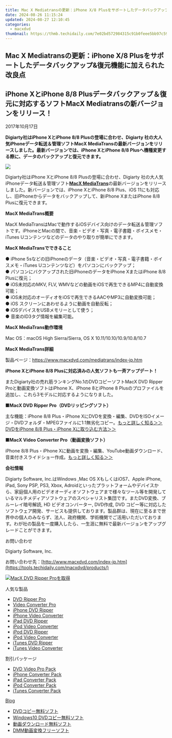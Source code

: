 ```yaml
---
title: Mac X Mediatransの更新：iPhone X/8 Plusをサポートしたデータバックアップ&復元機能に加えられた改良点
date: 2024-08-26 11:15:24
updated: 2024-08-27 12:10:45
categories:
  - macxdvd
thumbnail: https://thmb.techidaily.com/7e02bd572984315c91b0feee5bb97c59ecfef3acd51a935224f88b492a26dbad.jpg
---
```


## Mac X Mediatransの更新：iPhone X/8 Plusをサポートしたデータバックアップ&復元機能に加えられた改良点

## iPhone XとiPhone 8/8 Plusデータバックアップ＆復元に対応するソフトMacX Mediatransの新バージョンをリリース！

2017年10月17日

**Digiarty社はiPhone XとiPhone 8/8 Plusの登場に合わせ、Digiarty 社の大人気iPhoneデータ転送＆管理ソフトMacX MediaTransの最新バージョンをリリースしました。最新バージョンでは、iPhone XとiPhone 8/8 Plusへ機種変更する際に、データのバックアップと復元できます。**

![](https://www.macxdvd.com/press-room/image/macx-dvd-ripper-pro-upgrade-2017-jp.jpg)

Digiarty社はiPhone XとiPhone 8/8 Plusの登場に合わせ、Digiarty 社の大人気iPhoneデータ転送＆管理ソフト[**MacX MediaTrans**](https://tools.techidaily.com/macxdvd/products/)の最新バージョンをリリースしました。新バージョンでは、iPhone XとiPhone 8/8 Plus、iOS 11にも対応し、旧iPhoneからデータをバックアップして、新iPhone XまたはiPhone 8/8 Plusに復元できます。

**MacX MediaTrans概要**

 MacX MediaTransはMacで動作するiOSデバイス向けのデータ転送＆管理ソフトです。iPhoneとMacの間で、音楽・ビデオ・写真・電子書籍・ボイスメモ・iTunes Uコンテンツなどのデータのやり取りが簡単にできます。

**MacX MediaTransでできること**

 ● iPhone 5sなどの旧iPhoneのデータ（音楽・ビデオ・写真・電子書籍・ボイスメモ・iTunes Uコンテンツなど）をパソコンにバックアップ；  
 ● パソコンにバクアップされた旧iPhoneのデータをiPhone XまたはiPhone 8/8 Plusに復元；  
 ● iOS未対応のMKV, FLV, WMVなどの動画をiOSで再生できるMP4に自動変換可能；  
 ● iOS未対応のオーディオをiOSで再生できるAACやMP3に自動変換可能；  
 ● iOS スクリーンにあわせるように動画を自動反転；  
 ● iOSデバイスをUSBメモリーとして使う；  
 ● 音楽のID3タグ情報を編集可能。 

**MacX MediaTrans動作環境**

Mac OS：macOS High Sierra/Sierra, OS X 10.11/10.10/10.9/10.8/10.7

**MacX MediaTrans詳細**

製品ページ：<https://www.macxdvd.com/mediatrans/index-jp.htm>

**iPhone XとiPhone 8/8 Plusに対応済みの人気ソフトも一斉アップデート！**

またDigiarty社の売れ筋ランキングNo.1のDVDコピーソフトMacX DVD Ripper Proと動画変換ソフトはiPhone X、iPhone 8とiPhone 8 Plusのプロファイルを追加し、これら3モデルに対応するようになりました。

**■MacX DVD Ripper Pro（DVDリッピングソフト）**

主な機能：iPhone 8/8 Plus・iPhone XにDVDを変換・編集、DVDをISOイメージ・DVDフォルダ・MPEGファイルに1:1無劣化コピー。[もっと詳しく知る＞＞](https://tools.techidaily.com/macxdvd/products/)  
[DVDをiPhone 8/8 Plus・iPhone Xに取り込む方法＞＞](https://tools.techidaily.com/macxdvd/products/)

**■MacX Video Converter Pro（動画変換ソフト）**

iPhone 8/8 Plus・iPhone Xに動画を変換・編集、YouTube動画ダウンロード、音楽付きスライドショー作成。[もっと詳しく知る＞＞](https://tools.techidaily.com/macxdvd/products/)

**会社情報**

Digiarty Software, Inc.はWindows ,Mac OS XもしくはiOS7、Apple iPhone, iPad, Sony PSP, PS3, Xbox, Adroidといったプラットフォームやデバイスから、家庭個人用のビデオオーディオソフトウェアまで様々なツール等を開発しているマルチメディアソフトウェアのスペシャリスト集団です。またDVD変換、ブルーレイ暗号解読, HD ビデオコンバーター, DVD作成, DVD コピー等に対応したソフトウェア開発、サービスも提供しております。製品群は、現在に至るまで世界中の個人のみならず、法人、政府機関、学術機関でご活用いただいております。わが社の製品を一度購入したら、一生涯に無料で最新バージョンをアップグレードことができます。

お問い合わせ

Digiarty Software, Inc.

お問い合わせ先：[http://www.macxdvd.com/index-jp.htm](https://tools.techidaily.com/macxdvd/products/) 

[![MacX DVD Ripper Proを取得](https://www.macxdvd.com/press-room/../banner/200-jp.png)](https://tools.techidaily.com/macxdvd/products/) 

人気な製品

* [DVD Ripper Pro](https://tools.techidaily.com/macxdvd/products/)
* [Video Converter Pro](https://tools.techidaily.com/macxdvd/products/)
* [iPhone DVD Ripper](https://tools.techidaily.com/macxdvd/products/)
* [iPhone Video Converter](https://tools.techidaily.com/macxdvd/products/)
* [iPad DVD Ripper](https://tools.techidaily.com/macxdvd/products/)
* [iPod Video Converter](https://tools.techidaily.com/macxdvd/products/)
* [iPod DVD Ripper](https://tools.techidaily.com/macxdvd/products/)
* [iPod Video Converter](https://tools.techidaily.com/macxdvd/products/)
* [iTunes DVD Ripper](https://tools.techidaily.com/macxdvd/products/)
* [iTunes Video Converter](https://tools.techidaily.com/macxdvd/products/)

割引パッケージ

* [DVD Video Pro Pack](https://tools.techidaily.com/macxdvd/products/)
* [iPhone Converter Pack](https://tools.techidaily.com/macxdvd/products/)
* [iPad Converter Pack](https://tools.techidaily.com/macxdvd/products/)
* [iPod Converter Pack](https://tools.techidaily.com/macxdvd/products/)
* [iTunes Converter Pack](https://tools.techidaily.com/macxdvd/products/)

[Blog](https://tools.techidaily.com/macxdvd/products/)

* [DVDコピー無料ソフト](https://tools.techidaily.com/macxdvd/products/)
* [Windows10 DVDコピー無料ソフト](https://tools.techidaily.com/macxdvd/products/)
* [動画ダウンロード無料ソフト](https://tools.techidaily.com/macxdvd/products/)
* [DMM動画変換フリーソフト](https://tools.techidaily.com/macxdvd/products/)

<ins class="adsbygoogle"
     style="display:block"
     data-ad-format="autorelaxed"
     data-ad-client="ca-pub-7571918770474297"
     data-ad-slot="1223367746"></ins>



<ins class="adsbygoogle"
     style="display:block"
     data-ad-client="ca-pub-7571918770474297"
     data-ad-slot="8358498916"
     data-ad-format="auto"
     data-full-width-responsive="true"></ins>
